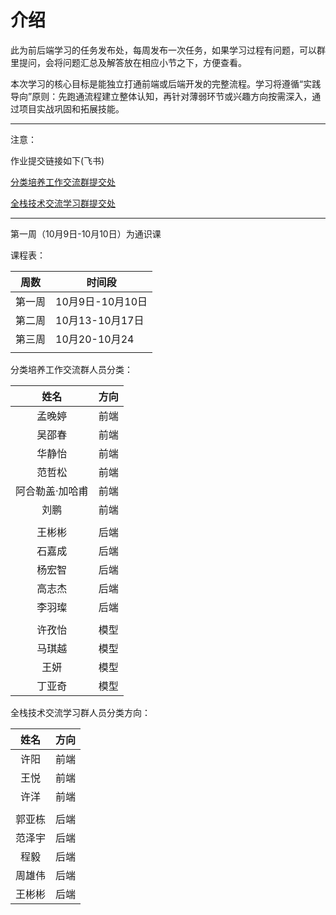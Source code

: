 # 介绍

此为前后端学习的任务发布处，每周发布一次任务，如果学习过程有问题，可以群里提问，会将问题汇总及解答放在相应小节之下，方便查看。



本次学习的核心目标是能独立打通前端或后端开发的完整流程。学习将遵循“实践导向”原则：先跑通流程建立整体认知，再针对薄弱环节或兴趣方向按需深入，通过项目实战巩固和拓展技能。



---

<div class="warning">
	<p>注意：</p>
    <p>
    	作业提交链接如下(飞书)
	</p>
</div>

[分类培养工作交流群提交处](https://wcn6gmfkzss8.feishu.cn/docx/BqpRdejc3o95uGxRKmPcFymTnEd?from=from_copylink)

[全栈技术交流学习群提交处](https://wcn6gmfkzss8.feishu.cn/docx/Mc1TdflfPo1lMlxFP3QcjQUpnnf?from=from_copylink)


---

<div class="warning">
	<p>
        第一周（10月9日-10月10日）为通识课
    </p>
</div>

课程表：

| 周数   | 时间段           |
| ------ | ---------------- |
| 第一周 | 10月9日-10月10日 |
| 第二周 | 10月13-10月17日  |
| 第三周 | 10月20-10月24    |
|        |                  |



分类培养工作交流群人员分类：

|      姓名       | 方向 |
| :-------------: | ---- |
|     孟晚婷      | 前端 |
|     吴邵春      | 前端 |
|     华静怡      | 前端 |
|     范哲松      | 前端 |
| 阿合勒盖·加哈甫 | 前端 |
|      刘鹏       | 前端 |
|                 |      |
|     王彬彬      | 后端 |
|     石嘉成      | 后端 |
|     杨宏智      | 后端 |
|     高志杰      | 后端 |
|     李羽璨      | 后端 |
|                 |      |
|     许孜怡      | 模型 |
|     马琪越      | 模型 |
|      王妍       | 模型 |
|     丁亚奇      | 模型 |

全栈技术交流学习群人员分类方向：

|  姓名  | 方向 |
| :----: | ---- |
|  许阳  | 前端 |
|  王悦  | 前端 |
|  许洋  | 前端 |
|        |      |
| 郭亚栋 | 后端 |
| 范泽宇 | 后端 |
|  程毅  | 后端 |
| 周雄伟 | 后端 |
| 王彬彬 | 后端 |

